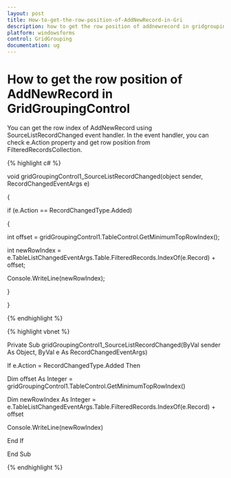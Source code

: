 ```yaml
---
layout: post
title: How-to-get-the-row-position-of-AddNewRecord-in-Gri
description: how to get the row position of addnewrecord in gridgroupingcontrol
platform: windowsforms
control: GridGrouping
documentation: ug
---
```


# How to get the row position of AddNewRecord in GridGroupingControl

You can get the row index of AddNewRecord using SourceListRecordChanged event handler. In the event handler, you can check e.Action property and get row position from FilteredRecordsCollection.

{% highlight c# %}



void gridGroupingControl1_SourceListRecordChanged(object sender, RecordChangedEventArgs e)

{

if (e.Action == RecordChangedType.Added)

{

int offset = gridGroupingControl1.TableControl.GetMinimumTopRowIndex();

int newRowIndex = e.TableListChangedEventArgs.Table.FilteredRecords.IndexOf(e.Record) + offset;

Console.WriteLine(newRowIndex);

}

} 

{% endhighlight %}

{% highlight vbnet %}



Private Sub gridGroupingControl1_SourceListRecordChanged(ByVal sender As Object, ByVal e As RecordChangedEventArgs)

If e.Action = RecordChangedType.Added Then

Dim offset As Integer = gridGroupingControl1.TableControl.GetMinimumTopRowIndex()

Dim newRowIndex As Integer = e.TableListChangedEventArgs.Table.FilteredRecords.IndexOf(e.Record) + offset

Console.WriteLine(newRowIndex)

End If

End Sub

{% endhighlight %}


